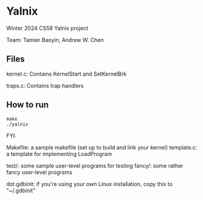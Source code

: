 # Yalnix

Winter 2024 CS58 Yalnix project

Team: Tamier Baoyin, Andrew W. Chen

## Files

kernel.c: Contains KernelStart and SetKernelBrk

traps.c: Contains trap handlers

## How to run
```
make
./yalnix

```





FYI:

Makefile:   a sample makefile (set up to build and link your kernel)
template.c: a template for implementing LoadProgram

test/: some sample user-level programs for testing
fancy/: some rather fancy user-level programs

dot.gdbinit: if you're using your own Linux installation, copy this to "~/.gdbinit"
